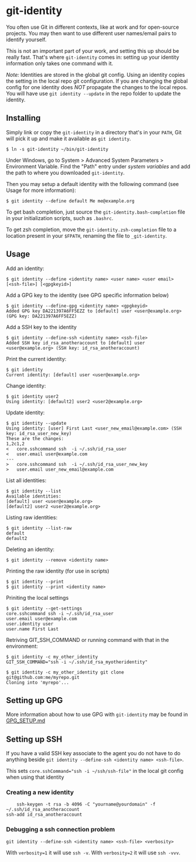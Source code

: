 git-identity
============

You often use Git in different contexts, like at work and for open-source
projects. You may then want to use different user names/email pairs to identify
yourself.

This is not an important part of your work, and setting this up should be really
fast. That's where `git-identity` comes in: setting up your identity information only takes one command with it.

*Note:* Identities are stored in the global git config. Using an identity copies the setting in the local repo git configuration. If you are changing the global config for one identity does *NOT* propagate the changes to the local repos. You will have use `git identity --update` in the repo folder to update the identity.

Installing
----------

Simply link or copy the `git-identity` in a directory that's in your `PATH`, Git
will pick it up and make it available as `git identity`.

    $ ln -s git-identity ~/bin/git-identity

Under Windows, go to System > Advanced System Parameters > Environment Variable. Find the "Path" entry under *system variables* and add the path to where you downloaded `git-identity`.

Then you may setup a default identity with the following command (see Usage for more information):

    $ git identity --define default Me me@example.org

To get bash completion, just source the `git-identity.bash-completion` file
in your initialization scripts, such as `.bashrc`.

To get zsh completion, move the `git-identity.zsh-completion` file to a location present in your `$FPATH`, renaming the file to `_git-identity`.

Usage
-----

Add an identity:

    $ git identity --define <identity name> <user name> <user email> [<ssh-file>] [<gpgkeyid>]

Add a GPG key to the identity (see GPG specific information below)

	$ git identity --define-gpg <identity name> <gpgkeyid>
	Added GPG key DA221397A6FF5EZZ to [default] user <user@example.org> (GPG key: DA221397A6FF5EZZ)

Add a SSH key to the identity

	$ git identity --define-ssh <identity name> <ssh-file>
	Added SSH key id_rsa_anotheraccount to [default] user <user@example.org> (SSH key: id_rsa_anotheraccount)

Print the current identity:

    $ git identity
    Current identity: [default] user <user@example.org>

Change identity:

    $ git identity user2
    Using identity: [default2] user2 <user2@example.org>

Update identity:

    $ git identity --update
    Using identity: [user] First Last <user_new_email@example.com> (SSH key: id_rsa_user_new_key)
    These are the changes:
    1,2c1,2
    <   core.sshcommand ssh  -i ~/.ssh/id_rsa_user
    <   user.email user@example.com
    ---
    >   core.sshcommand ssh  -i ~/.ssh/id_rsa_user_new_key
    >   user.email user_new_email@example.com

List all identities:

    $ git identity --list
    Available identities:
    [default] user <user@example.org>
    [default2] user2 <user2@example.org>

Listing raw identities:

    $ git identity --list-raw
    default
    default2

Deleting an identity:

    $ git identity --remove <identity name>

Printing the raw identity (for use in scripts)

    $ git identity --print
    $ git identity --print <identity name>

Priniting the local settings

    $ git identity --get-settings
    core.sshcommand ssh -i ~/.ssh/id_rsa_user
    user.email user@example.com
    user.identity user
    user.name First Last

Retriving GIT_SSH_COMMAND or running command with that in the environment:

    $ git identity -c my_other_identity
    GIT_SSH_COMMAND="ssh -i ~/.ssh/id_rsa_myotheridentity"

    $ git identity -c my_other_identity git clone git@github.com:me/myrepo.git
    Cloning into 'myrepo'...

Setting up GPG
--------------

More information about how to use GPG with `git-identity` may be found in [GPG_SETUP.md](GPG_SETUP.md)

Setting up SSH
--------------

If you have a valid SSH key associate to the agent you do not have to do anything beside `git identity --define-ssh <identity name> <ssh-file>`.

This sets  `core.sshCommand="ssh -i ~/ssh/ssh-file"` in the local git config when using that identity

### Creating a new identity 

        ssh-keygen -t rsa -b 4096 -C "yourname@yourdomain" -f ~/.ssh/id_rsa_anotheraccount
    ssh-add id_rsa_anotheraccount

### Debugging a ssh connection problem 

    git identity --define-ssh <identity name> <ssh-file> <verbosity>

With `verbosity=1` it will use `ssh -v`.
With `verbosity=2` it will use `ssh -vvv`.